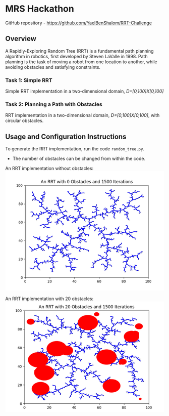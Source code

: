 # MRS Hackathon
GitHub repository - https://github.com/YaelBenShalom/RRT-Challenge

## Overview
A Rapidly-Exploring Random Tree (RRT) is a fundamental path planning algorithm in robotics, first developed by Steven LaValle in 1998.
Path planning is the task of moving a robot from one location to another, while avoiding obstacles and satisfying constraints.

### Task 1: Simple RRT
Simple RRT implementation in a two-dimensional domain, *D=[0,100]X[0,100]*


### Task 2: Planning a Path with Obstacles
RRT implementation in a two-dimensional domain, *D=[0,100]X[0,100]*, with circular obstacles.


## Usage and Configuration Instructions
To generate the RRT implementation, run the code `random_tree.py`.
- The number of obstacles can be changed from within the code.

An RRT implementation without obstacles:
![Tast_1](https://github.com/YaelBenShalom/RRT-Challenge/blob/master/images/Task_1(3).png)

An RRT implementation with 20 obstacles:
![Tast_2](https://github.com/YaelBenShalom/RRT-Challenge/blob/master/images/Task_2(5).png)